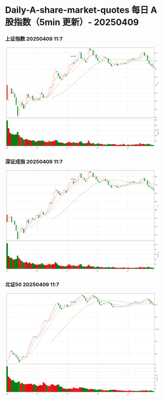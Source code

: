 
# Daily-A-share-market-quotes 每日 A 股指数（5min 更新）- 20250409

### 上证指数 20250409 11:7
![](./fig/2025/4/20250409-sh000001.png)

### 深证成指 20250409 11:7
![](./fig/2025/4/20250409-sz399001.png)

### 北证50 20250409 11:7
![](./fig/2025/4/20250409-bj899050.png)
